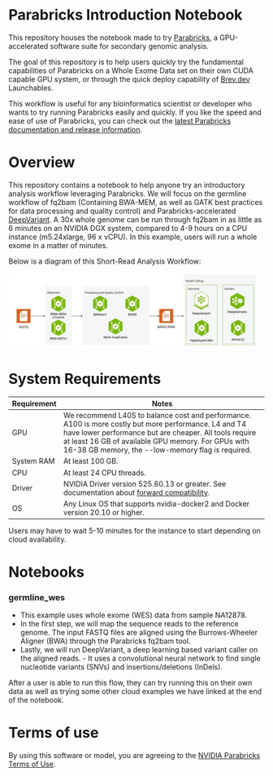 # Parabricks Introduction Notebook 

This repository houses the notebook made to try [Parabricks](https://docs.nvidia.com/clara/parabricks/latest/index.html), a GPU-accelerated software suite for secondary genomic analysis.

The goal of this repository is to help users quickly try the fundamental capabilities of Parabricks on a Whole Exome Data set on their own CUDA capable GPU system, or through the quick deploy capability of [Brev.dev](https://developer.nvidia.com/brev) Launchables.

This workflow is useful for any bioinformatics scientist or developer who wants to try running Parabricks easily and quickly. If you like the speed and ease of use of Parabricks, you can check out the [latest Parabricks documentation and release information](https://docs.nvidia.com/clara/parabricks/latest/index.html).

# Overview
This repository contains a notebook to help anyone try an introductory analysis workflow leveraging Parabricks. We will focus on the germline workflow of fq2bam (Containing BWA-MEM, as well as GATK best practices for data processing and quality control) and Parabricks-accelerated [DeepVariant](https://github.com/google/deepvariant). A 30x whole genome can be run through fq2bam in as little as 6 minutes on an NVIDIA DGX system, compared to 4-9 hours on a CPU instance (m5.24xlarge, 96 x vCPU). In this example, users will run a whole exome in a matter of minutes.

Below is a diagram of this Short-Read Analysis Workflow:

![layout architecture](./images/pbworkflow.png)


# System Requirements


| Requirement | Notes |
| -------- | ------- |
| GPU  | We recommend L40S to balance cost and performance. A100 is more costly but more performance. L4 and T4 have lower performance but are cheaper. All tools require at least 16 GB of available GPU memory. For GPUs with 16-38 GB memory, the --low-memory flag is required. |
| System RAM | At least 100 GB. |
| CPU | At least 24 CPU threads. |
| Driver | NVIDIA Driver version 525.60.13 or greater. See documentation about [forward compatibility](https://docs.nvidia.com/deploy/cuda-compatibility/#forward-compatibility). |
| OS | Any Linux OS that supports nvidia-docker2 and Docker version 20.10 or higher. |

Users may have to wait 5-10 minutes for the instance to start depending on cloud availability. 

# Notebooks

### **germline_wes**

- This example uses whole exome (WES) data from sample NA12878. 
- In the first step, we will map the sequence reads to the reference genome. The input FASTQ files are aligned using the Burrows-Wheeler Aligner (BWA) through the Parabricks fq2bam tool. 
- Lastly, we will run DeepVariant, a deep learning based variant caller on the aligned reads. - It uses a convolutional neural network to find single nucleotide variants (SNVs) and insertions/deletions (InDels).

After a user is able to run this flow, they can try running this on their own data as well as trying some other cloud examples we have linked at the end of the notebook.

# Terms of use
By using this software or model, you are agreeing to the [NVIDIA Parabricks Terms of Use](https://docs.nvidia.com/clara/parabricks/latest/documentation/eula.html).
